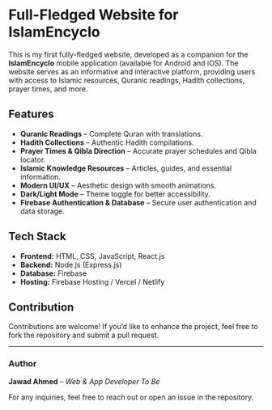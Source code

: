 # Full-Fledged Website for IslamEncyclo

This is my first fully-fledged website, developed as a companion for the **IslamEncyclo** mobile application (available for Android and iOS). The website serves as an informative and interactive platform, providing users with access to Islamic resources, Quranic readings, Hadith collections, prayer times, and more.

## Features
- **Quranic Readings** – Complete Quran with translations.
- **Hadith Collections** – Authentic Hadith compilations.
- **Prayer Times & Qibla Direction** – Accurate prayer schedules and Qibla locator.
- **Islamic Knowledge Resources** – Articles, guides, and essential information.
- **Modern UI/UX** – Aesthetic design with smooth animations.
- **Dark/Light Mode** – Theme toggle for better accessibility.
- **Firebase Authentication & Database** – Secure user authentication and data storage.

## Tech Stack
- **Frontend:** HTML, CSS, JavaScript, React.js
- **Backend:** Node.js (Express.js)
- **Database:** Firebase
- **Hosting:** Firebase Hosting / Vercel / Netlify


## Contribution
Contributions are welcome! If you’d like to enhance the project, feel free to fork the repository and submit a pull request.

---
### Author
**Jawad Ahmed** – *Web & App Developer To Be*

For any inquiries, feel free to reach out or open an issue in the repository.
